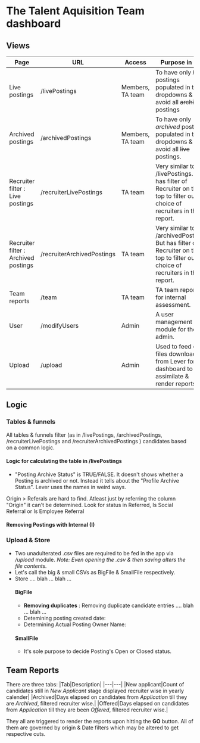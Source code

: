 # The Talent Aquisition Team dashboard

## Views
|Page|URL|Access|Purpose in life|
|---|---|---|---|
|Live postings|/livePostings|Members, TA team|To have only *live* postings populated in the dropdowns & avoid all ~~archived~~ postings|
|Archived postings|/archivedPostings|Members, TA team|To have only *archived* postings populated in the dropdowns & avoid all ~~live~~ postings.|
|Recruiter filter : Live postings|/recruiterLivePostings|TA team|Very similar to /livePostings. But has filter of Recruiter on the top to filter out our choice of recruiters in the report.|
|Recruiter filter : Archived postings|/recruiterArchivedPostings|TA team|Very similar to /archivedPostings. But has filter of Recruiter on the top to filter out our choice of recruiters in the report.|
|Team reports|/team|TA team|TA team reports for internal assessment.|
|User|/modifyUsers|Admin|A user management module for the admin.|
|Upload|/upload|Admin|Used to feed csv files downloaded from Lever for the dashboard to assimilate & render reports.|

## Logic
### Tables & funnels
All tables & funnels filter (as in /livePostings, /archivedPostings, /recruiterLivePostings and /recruiterArchivedPostings ) candidates based on a common logic.
#### Logic for calculating the table in /livePostings
* "Posting Archive Status" is TRUE/FALSE. It doesn't shows whether a Posting is archived or not. Instead it tells about the "Profile Archive Status". Lever uses the names in weird ways.

Origin > Referals are hard to find.
Atleast just by referring the column "Origin" it can't be determined.
Look for status in Referred, Is Social Referral or Is Employee Referral

#### Removing Postings with Internal (I)

### Upload & Store
* Two unadulterated .csv files are required to be fed in the app via */upload* module. 
*Note: Even opening the .csv & then saving alters the file contents.*
* Let's call the big & small CSVs as BigFile & SmallFile respectively.
* Store .... blah ... blah ...
	#### BigFile 
	* **Removing duplicates** : Removing duplicate candidate entries .... blah ... blah ...
	* Detemining posting created date:
	* Determining Actual Posting Owner Name:
	#### SmallFile
	* It's sole purpose to decide Posting's Open or Closed status.







## Team Reports
There are three tabs:
|Tab|Description|
|---|---|
|New applicant|Count of candidates still in *New Applicant* stage displayed recruiter wise in yearly calender|
|Archived|Days elapsed on candidates from *Application* till they are *Archived*, filtered recruiter wise.|
|Offered|Days elapsed on candidates from *Application* till they are been *Offered*, filtered recruiter wise.|

They all are triggered to render the reports upon hitting the **GO** button. All of them are governed by origin & Date filters which may be altered to get respective cuts.
